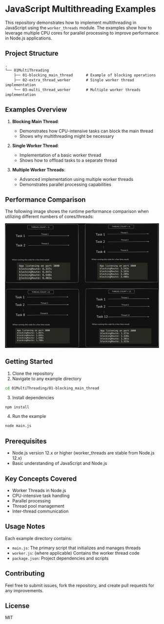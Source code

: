 # JavaScript Multithreading Examples

This repository demonstrates how to implement multithreading in JavaScript using the `worker_threads` module. The examples show how to leverage multiple CPU cores for parallel processing to improve performance in Node.js applications.

## Project Structure

```
.
└── 01MultiThreading
    ├── 01-blocking_main_thread      # Example of blocking operations
    ├── 02-extra_thread_worker       # Single worker thread implementation
    └── 03-multi_thread_worker       # Multiple worker threads implementation
```

## Examples Overview

1. **Blocking Main Thread**:

   - Demonstrates how CPU-intensive tasks can block the main thread
   - Shows why multithreading might be necessary

2. **Single Worker Thread**:

   - Implementation of a basic worker thread
   - Shows how to offload tasks to a separate thread

3. **Multiple Worker Threads**:
   - Advanced implementation using multiple worker threads
   - Demonstrates parallel processing capabilities

## Performance Comparison

The following image shows the runtime performance comparison when utilizing different numbers of cores/threads:

![Runtime Complexities with Multiple Cores](./Untitled-2024-10-05-2348.png)

## Getting Started

1. Clone the repository
2. Navigate to any example directory

```bash
cd 01MultiThreading/01-blocking_main_thread
```

3. Install dependencies

```bash
npm install
```

4. Run the example

```bash
node main.js
```

## Prerequisites

- Node.js version 12.x or higher (worker_threads are stable from Node.js 12.x)
- Basic understanding of JavaScript and Node.js

## Key Concepts Covered

- Worker Threads in Node.js
- CPU-intensive task handling
- Parallel processing
- Thread pool management
- Inter-thread communication

## Usage Notes

Each example directory contains:

- `main.js`: The primary script that initializes and manages threads
- `worker.js`: (where applicable) Contains the worker thread code
- `package.json`: Project dependencies and scripts

## Contributing

Feel free to submit issues, fork the repository, and create pull requests for any improvements.

## License

MIT
